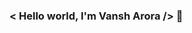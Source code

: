 ### < Hello world, I'm Vansh Arora />  👋

<!--
**vansh-arora18/vansh-arora18** is a ✨ _special_ ✨ repository because its `README.md` (this file) appears on your GitHub profile.

Student with Passionate about new technologies and AI. Always open for tech talks and Collaboration in AI, Web development and other tech projects....

Here are some ideas to get you started:

🔭 Currently working on ML/DL/NLP Projects...
🌱 Currently learning Cloud Computing...
👯 Looking to collaborate with passionate programmers..
🤔 Looking for help with Computer vision...
💻 Languages : Python,C,C++,html,Javascript...
📫 How to reach me: notsocoolvy@gmail.com
😄 Pronouns: he/him...
🔭 Wannabegeeks Owner...
⚡ Fun fact: The first computer virus was created in 1983
-->
